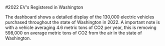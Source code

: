 #2022 EV's Registered in Washington

The dashboard shows a detailed display of the 130,000 electric vehicles purchased throughout the state of Washington in 2022.
A important note is with a vehicle averaging 4.6 metric tons of CO2 per year, this is removing 598,000 on average metric tons of CO2 from the air in the state of Washington. 
